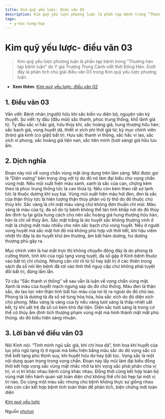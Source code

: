 ```yaml
---
title: Kim quỹ yếu lược- điều văn 03
description: Kim quỹ yếu lược phương luận là phần tạp bệnh trong “Thương hàn tạp bệnh luận” do Y gia Trương Trọng Cảnh viết thời Đông Hán. Dưới đây là phân tích chú giải điều văn 03 trong Kim quỹ yếu lược phương luận.
tags:
  - y-hoc-tong-hop
---
```


# Kim quỹ yếu lược- điều văn 03 

> Kim quỹ yếu lược phương luận là phần tạp bệnh trong “Thương hàn tạp bệnh luận” do Y gia Trương Trọng Cảnh viết thời Đông Hán. Dưới đây là phân tích chú giải điều văn 03 trong Kim quỹ yếu lược phương luận.


* **Xem thêm:** [Kim quỹ yếu lược: điều văn 02](/yhctvn/kim-quy-yeu-luoc-dieu-van-02)


## 1. Điều văn 03


Vấn viết: Bệnh nhân (người) hữu khí sắc kiến vu diện bộ, nguyện văn kỳ thuyết. Sư viết: tỵ đầu (đầu mũi) sắc thanh, phúc trung thống, khổ lãnh giả tử. Tỵ đầu sắc vi hắc giả, hữu thủy khí, sắc hoàng giả, hung thượng hữu hàn; sắc bạch giả, vong huyết dã, thiết vi xích phi thời giả tử; kỳ mục chính viên (tròn) giả kinh (co giật) bất trị. Hựu sắc thanh vi thống, sắc hắc vi lao, sắc xích vi phong, sắc hoàng giả tiện nan, sắc tiên minh (tươi sáng) giả hữu lưu ẩm. 


## 2. Dịch nghĩa


Đoạn này nói về vọng chẩn vùng mặt ứng dụng trên lâm sàng. Mũi được gọi là “Diện vương” bên trong ứng với tỳ do đó nó làm đại biểu cho vọng chẩn vùng mặt. Nếu mũi xuất hiện màu xanh, xanh là sắc của can, chứng kèm theo là phúc trung thống tức là can thừa tỳ. Nếu còn kèm theo rất sợ lạnh tức là thuộc dương khí suy bại. Vùng mũi xuất hiện màu hơi đen, đen là sắc của thận thủy tức là hiện tượng thận thủy phản vũ tỳ thổ do đó thuộc chủ thủy khí. Sắc vàng là chỉ mặt màu vàng chứ không đơn thuần chỉ mũi. Màu vàng là màu của tỳ, đa số do tỳ bệnh không thể tán tinh khắp nơi do đó thủy ẩm đình tụ tại giữa hung cách cho nên sắc hoàng giả hung thượng hữu hàn, hàn là chỉ về thủy ẩm. Sắc mặt trắng là do huyết sắc không thượng vinh ở mặt là chứng mất máu nhiều cho nên sắc bạch chủ vong huyết. Nếu ở người vong huyết mà sắc mặt hơi đỏ mà không phù hợp với thời tiết, khí hậu viêm nhiệt thì đây là do huyết khứ âm thương, âm bất hàm dương, hư dương thượng phù gây ra.


Mục chính viên là hai mắt trực thị không chuyển động đây là do phong tà cường thịnh, tinh khí của ngũ tạng vong tuyệt, đa số gặp ở Kinh bệnh thuộc vào bất trị chi chứng. Nhưng cần chỉ rõ từ tử hay bất trị ở các thiên trong sách đa số nói lên bệnh đã rơi vào tình thế nguy cấp chứ không phải tuyệt đối bất trị, đừng lầm lẫn. 


Từ câu “Sắc thanh vi thống” về sau vẫn là luận về vọng chẩn vùng mặt. Xanh là màu của huyết mạch ngưng sáp do đó chủ thống. Màu đen là thận sắc, do lao lực nên thận tinh bất túc màu của nó lộ ra ngoài do đó chủ lao. Phong tà là dương tà đa số sẽ tùng hỏa hóa, hỏa sắc xích do đó diện xích chủ phong. Màu vàng là vàng của tỳ nếu vàng tươi sáng là thấp nhiệt uất kết, tỳ khí uất trệ đa số có kèm khó đại tiện. Diện sắc tươi sáng là trong cơ thể có thủy ẩm đình tích thượng phạm vùng mặt mà hình thành mặt mắt phù thũng. do đó biểu hiện sáng nhuận.


## **3. Lời bàn về điều văn 03**


Nội Kinh nói: “Tinh minh ngũ sắc giả, khí chi hoa dã”, tinh hoa khí huyết của lục phủ ngũ tạng lộ ở ngoài mà biểu hiện bằng màu sắc do đó vọng sắc có thể biết tạng phủ thịnh suy, khí huyết hữu dư hay bất túc. Vọng sắc là một nội dung quan trọng trong vọng chẩn. Đoạn này lấy mũi làm đại biểu đồng thời kết hợp vọng sắc vùng mặt nhắc nhở ta khi vọng sắc phải phân chia vị trí, vì vị trí khác nhau bệnh cũng khác nhau. Đồng thời cũng kết hợp toàn bộ vùng mặt tiến hành quan sát toàn diện chứ không thể chỉ bó hẹp tại một vị trí nào. Do cùng một màu sắc nhưng chủ bệnh không thực sự giống nhau nên còn cần kết hợp bệnh tình toàn thân để phân tích, biện chứng mới toàn diện





[Kim quỹ yếu lược](/yhctvn/tag/kim-quy-yeu-luoc)

Nguồn [yhctvn](https://yhctvn.com/kim-quy-yeu-luoc-dieu-van-03/)
